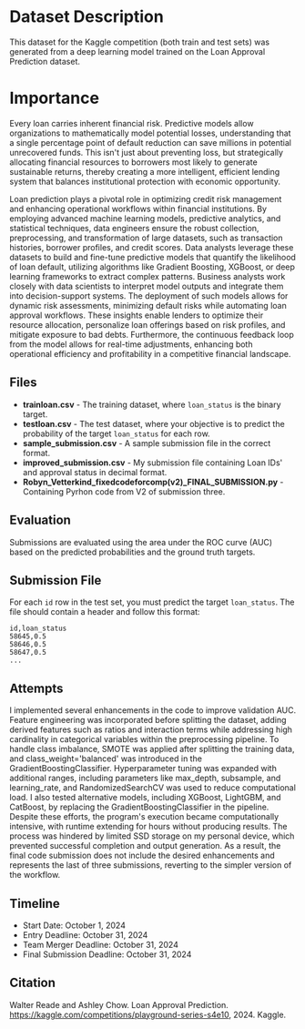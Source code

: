 
# Dataset Description

This dataset for the Kaggle competition (both train and test sets) was generated from a deep learning model trained on the Loan Approval Prediction dataset.

# Importance

Every loan carries inherent financial risk. Predictive models allow organizations to mathematically model potential losses, understanding that a single percentage point of default reduction can save millions in potential unrecovered funds. This isn't just about preventing loss, but strategically allocating financial resources to borrowers most likely to generate sustainable returns, thereby creating a more intelligent, efficient lending system that balances institutional protection with economic opportunity.

Loan prediction plays a pivotal role in optimizing credit risk management and enhancing operational workflows within financial institutions. By employing advanced machine learning models, predictive analytics, and statistical techniques, data engineers ensure the robust collection, preprocessing, and transformation of large datasets, such as transaction histories, borrower profiles, and credit scores. Data analysts leverage these datasets to build and fine-tune predictive models that quantify the likelihood of loan default, utilizing algorithms like Gradient Boosting, XGBoost, or deep learning frameworks to extract complex patterns. Business analysts work closely with data scientists to interpret model outputs and integrate them into decision-support systems. The deployment of such models allows for dynamic risk assessments, minimizing default risks while automating loan approval workflows. These insights enable lenders to optimize their resource allocation, personalize loan offerings based on risk profiles, and mitigate exposure to bad debts. Furthermore, the continuous feedback loop from the model allows for real-time adjustments, enhancing both operational efficiency and profitability in a competitive financial landscape.


## Files

- **trainloan.csv** - The training dataset, where `loan_status` is the binary target.
- **testloan.csv** - The test dataset, where your objective is to predict the probability of the target `loan_status` for each row.
- **sample_submission.csv** - A sample submission file in the correct format.
- **improved_submission.csv** - My submission file containing Loan IDs' and approval status in decimal format.
- **Robyn_Vetterkind_fixedcodeforcomp(v2)_FINAL_SUBMISSION.py** - Containing Pyrhon code from V2 of submission three.

## Evaluation

Submissions are evaluated using the area under the ROC curve (AUC) based on the predicted probabilities and the ground truth targets.

## Submission File

For each `id` row in the test set, you must predict the target `loan_status`. The file should contain a header and follow this format:

```plaintext
id,loan_status
58645,0.5
58646,0.5
58647,0.5
...
```

## Attempts


I implemented several enhancements in the code to improve validation AUC. Feature engineering was incorporated before splitting the dataset, adding derived features such as ratios and interaction terms while addressing high cardinality in categorical variables within the preprocessing pipeline. To handle class imbalance, SMOTE was applied after splitting the training data, and class_weight='balanced' was introduced in the GradientBoostingClassifier. Hyperparameter tuning was expanded with additional ranges, including parameters like max_depth, subsample, and learning_rate, and RandomizedSearchCV was used to reduce computational load. I also tested alternative models, including XGBoost, LightGBM, and CatBoost, by replacing the GradientBoostingClassifier in the pipeline. Despite these efforts, the program's execution became computationally intensive, with runtime extending for hours without producing results. The process was hindered by limited SSD storage on my personal device, which prevented successful completion and output generation. As a result, the final code submission does not include the desired enhancements and represents the last of three submissions, reverting to the simpler version of the workflow.


## Timeline

- Start Date: October 1, 2024
- Entry Deadline: October 31, 2024
- Team Merger Deadline: October 31, 2024
- Final Submission Deadline: October 31, 2024

## Citation

Walter Reade and Ashley Chow. Loan Approval Prediction. https://kaggle.com/competitions/playground-series-s4e10, 2024. Kaggle.
```
